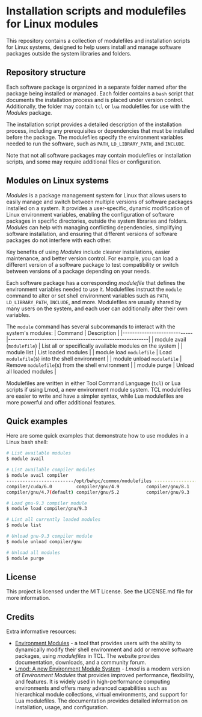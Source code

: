 # Installation scripts and modulefiles for Linux modules

This repository contains a collection of modulefiles and installation scripts for Linux systems, designed to help users install and manage software packages outside the system libraries and folders.

## Repository structure

Each software package is organized in a separate folder named after the package being installed or managed. Each folder contains a `bash` script that documents the installation process and is placed under version control. Additionally, the folder may contain `tcl` or `lua` modulefiles for use with the *Modules* package.

The installation script provides a detailed description of the installation process, including any prerequisites or dependencies that must be installed before the package. The modulefiles specify the environment variables needed to run the software, such as `PATH`, `LD_LIBRARY_PATH`, and `INCLUDE`.

Note that not all software packages may contain modulefiles or installation scripts, and some may require additional files or configuration.

## Modules on Linux systems

*Modules* is a package management system for Linux that allows users to easily manage and switch between multiple versions of software packages installed on a system. It provides a user-specific, dynamic modification of Linux environment variables, enabling the configuration of software packages in specific directories, outside the system libraries and folders. *Modules* can help with managing conflicting dependencies, simplifying software installation, and ensuring that different versions of software packages do not interfere with each other.

Key benefits of using *Modules* include cleaner installations, easier maintenance, and better version control. For example, you can load a different version of a software package to test compatibility or switch between versions of a package depending on your needs.

Each software package has a corresponding *modulefile* that defines the environment variables needed to use it. Modulefiles instruct the `module` command to alter or set shell environment variables such as `PATH`, `LD_LIBRARY_PATH`, `INCLUDE`, and more. Modulefiles are usually shared by many users on the system, and each user can additionally alter their own variables.

The `module` command has several subcommands to interact with the system's modules:
| Command                     | Description                                              |
|-----------------------------|----------------------------------------------------------|
| module avail (`modulefile`) | List all or specifically available modules on the system |
| module list                 | List loaded modules                                      |
| module load `modulefile`    | Load `modulefile`(s) into the shell environment          |
| module unload `modulefile`  | Remove `modulefile`(s) from the shell environment        |
| module purge                | Unload all loaded modules                                |

Modulefiles are written in either Tool Command Language (`tcl`) or Lua scripts if using Lmod, a new environment module system. TCL modulefiles are easier to write and have a simpler syntax, while Lua modulefiles are more powerful and offer additional features.

## Quick examples

Here are some quick examples that demonstrate how to use modules in a Linux bash shell:

```bash
# List available modules
$ module avail

# List available compiler modules
$ module avail compiler
-------------------------/opt/bwhpc/common/modulefiles ---------------------
compiler/cuda/6.0         compiler/gnu/4.9          compiler/gnu/8.1        
compiler/gnu/4.7(default) compiler/gnu/5.2          compiler/gnu/9.3

# Load gnu-9.3 compiler module
$ module load compiler/gnu/9.3

# List all currently loaded modules
$ module list

# Unload gnu-9.3 compiler module
$ module unload compiler/gnu

# Unload all modules
$ module purge
```

## License

This project is licensed under the MIT License. See the LICENSE.md file for more information.

## Credits

Extra informative resources:

- [Environment Modules](https://modules.sourceforge.net/) - a tool that provides users with the ability to dynamically modify their shell environment and add or remove software packages, using *modulefiles* in TCL. The website provides documentation, downloads, and a community forum.
- [Lmod: A new Environment Module System](https://lmod.readthedocs.io/en/latest/index.html) - *Lmod* is a modern version of *Environment Modules* that provides improved performance, flexibility, and features. It is widely used in high-performance computing environments and offers many advanced capabilities such as hierarchical module collections, virtual environments, and support for Lua modulefiles. The documentation provides detailed information on installation, usage, and configuration.
